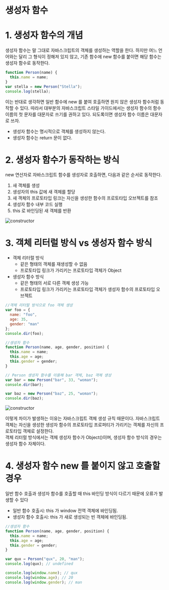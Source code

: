 # 생성자 함수

# 1. 생성자 함수의 개념

생성자 함수는 말 그대로 자바스크립트의 객체를 생성하는 역할을 한다. 하지만 여느 언어와는 달리 그 형식이 정해져 있지 않고, 기존 함수에 new 함수를 붙이면 해당 함수는 생성자 함수로 동작한다.

```javascript
function Person(name) {
  this.name = name;
}
var stella = new Person("Stella");
console.log(stella);
```

이는 반대로 생각하면 일반 함수에 new 를 붙여 호출하면 원치 않은 생성자 함수처럼 동작할 수 있다. 따라서 대부분의 자바스크립트 스타일 가이드에서는 생성자 함수의 함수 이름의 첫 문자를 대문자로 쓰기를 권하고 있다. 되도록이면 생성자 함수 이름은 대문자로 쓰자.

- 생성자 함수는 명시적으로 객체를 생성하지 않는다.
- 생성자 함수는 return 문이 없다.

# 2. 생성자 함수가 동작하는 방식

new 연산자로 자바스크립트 함수를 생성자로 호출하면, 다음과 같은 순서로 동작한다.

1.  새 객체를 생성
2.  생성자의 this 값에 새 객체를 할당
3.  새 객체의 프로토타입 링크는 자신을 생성한 함수의 프로토타입 오브젝트를 참조
4.  생성자 함수 내부 코드 실행
5.  this 로 바인딩된 새 객체를 반환

![constructor](https://user-images.githubusercontent.com/16531837/43557706-f2da1624-9640-11e8-8727-cd9ea75cf672.png)

# 3. 객체 리터럴 방식 vs 생성자 함수 방식

- 객체 리터럴 방식
  - 같은 형태의 객체를 재생성할 수 없음
  - 프로토타입 링크가 가리키는 프로토타입 객체가 Object
- 생성자 함수 방식
  - 같은 형태의 서로 다른 객체 생성 가능
  - 프로토타입 링크가 가리키는 프로토타입 객체가 생성자 함수의 프로토타입 오브젝트

```javascript
//객체 리터럴 방식으로 foo 객체 생성
var foo = {
  name: "foo",
  age: 35,
  gender: "man"
};
console.dir(foo);

//생성자 함수
function Person(name, age, gender, position) {
  this.name = name;
  this.age = age;
  this.gender = gender;
}

// Person 생성자 함수를 이용해 bar 객체, baz 객체 생성
var bar = new Person("bar", 33, "woman");
console.dir(bar);

var baz = new Person("baz", 25, "woman");
console.dir(baz);
```

![constructor](https://user-images.githubusercontent.com/16531837/43558781-26ee9610-9646-11e8-8c46-0db83a79739b.png)

이렇게 차이가 발생하는 이유는 자바스크립트 객체 생성 규칙 때문이다. 자바스크립트 객체는 자신을 생성한 생성자 함수의 프로토타입 프로퍼티가 가리키는 객체를 자신의 프로토타입 객체로 설정한다.  
객체 리터럴 방식에서는 객체 생성자 함수가 Object()이며, 생성자 함수 방식의 경우는 생성자 함수 자체이다.

# 4. 생성자 함수 new 를 붙이지 않고 호출할 경우

일반 함수 호출과 생성자 함수를 호출할 때 this 바인딩 방식이 다르기 때문에 오류가 발생할 수 있다

- 일반 함수 호출시: this 가 window 전역 객체에 바인딩됨.
- 생성자 함수 호출시: this 가 새로 생성되는 빈 객체에 바인딩됨.

```javascript
//생성자 함수
function Person(name, age, gender, position) {
  this.name = name;
  this.age = age;
  this.gender = gender;
}

var qux = Person("qux", 20, "man");
console.log(qux); // undefined

console.log(window.name); // qux
console.log(window.age); // 20
console.log(window.gender); // man
```
